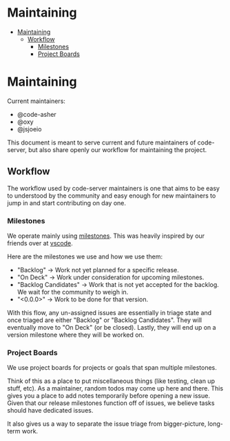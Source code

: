 <!-- START doctoc generated TOC please keep comment here to allow auto update -->
<!-- DON'T EDIT THIS SECTION, INSTEAD RE-RUN doctoc TO UPDATE -->
# Maintaining

- [Maintaining](#maintaining)
  - [Workflow](#workflow)
    - [Milestones](#milestones)
    - [Project Boards](#project-boards)

<!-- END doctoc generated TOC please keep comment here to allow auto update -->

# Maintaining

Current maintainers:

- @code-asher
- @oxy
- @jsjoeio

This document is meant to serve current and future maintainers of code-server, but also share openly our workflow for maintaining the project.

## Workflow

The workflow used by code-server maintainers is one that aims to be easy to understood by the community and easy enough for new maintainers to jump in and start contributing on day one.

### Milestones

We operate mainly using [milestones](https://github.com/cdr/code-server/milestones). This was heavily inspired by our friends over at [vscode](https://github.com/microsoft/vscode).

Here are the milestones we use and how we use them:

- "Backlog" -> Work not yet planned for a specific release.
- "On Deck" -> Work under consideration for upcoming milestones.
- "Backlog Candidates" -> Work that is not yet accepted for the backlog. We wait for the community to weigh in.
- "<0.0.0>" -> Work to be done for that version.

With this flow, any un-assigned issues are essentially in triage state and once triaged are either "Backlog" or "Backlog Candidates". They will eventually move to "On Deck" (or be closed). Lastly, they will end up on a version milestone where they will be worked on.

### Project Boards

We use project boards for projects or goals that span multiple milestones.

Think of this as a place to put miscellaneous things (like testing, clean up stuff, etc). As a maintainer, random todos may come up here and there. This gives you a place to add notes temporarily before opening a new issue. Given that our release milestones function off of issues, we believe tasks should have dedicated issues.

It also gives us a way to separate the issue triage from bigger-picture, long-term work.
